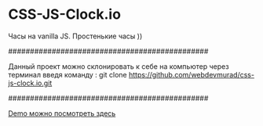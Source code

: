 # CSS-JS-Clock.io

Часы на vanilla JS. Простенькие часы ))

##############################################

Данный проект можно склонировать к себе на компьютер через терминал введя команду : git clone https://github.com/webdevmurad/css-js-clock.io.git

##############################################

[Demo можно посмотреть здесь ](https://webdevmurad.github.io/css-js-clock.io/)
